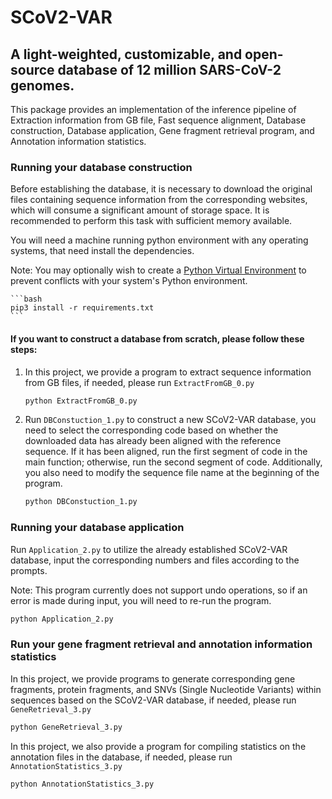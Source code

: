 # SCoV2-VAR
## A light-weighted, customizable, and open-source database of 12 million SARS-CoV-2 genomes.

This package provides an implementation of the inference pipeline of 
Extraction information from GB file, Fast sequence alignment, Database construction, 
Database application, Gene fragment retrieval program, and Annotation information statistics.

### Running your database construction

Before establishing the database, it is necessary to download the original files containing 
sequence information from the corresponding websites, which will consume a significant 
amount of storage space. It is recommended to perform this task with sufficient memory 
available.

You will need a machine running python environment with any operating systems, 
that need install the dependencies.

Note: You may optionally wish to
    create a
    [Python Virtual Environment](https://docs.python.org/3/tutorial/venv.html)
    to prevent conflicts with your system's Python environment.

    ```bash
    pip3 install -r requirements.txt
    ```

#### If you want to construct a database from scratch, please follow these steps:

1.  In this project, we provide a program to extract sequence information from GB files, 
if needed, please run `ExtractFromGB_0.py`

    ```bash
    python ExtractFromGB_0.py
    ```
    
2.  Run `DBConstuction_1.py` to construct a new SCoV2-VAR database, 
you need to select the corresponding code based on whether the downloaded data 
has already been aligned with the reference sequence. 
If it has been aligned, run the first segment of code in the main function;
otherwise, run the second segment of code. 
Additionally, you also need to modify the sequence file name at the beginning of the program.

    ```bash
    python DBConstuction_1.py
    ```
### Running your database application

Run `Application_2.py` to utilize the already established SCoV2-VAR database, 
input the corresponding numbers and files according to the prompts.

Note: This program currently does not support undo operations, so if an error is made during input, you will need to re-run the program.

```bash
python Application_2.py
```

### Run your gene fragment retrieval and annotation information statistics
In this project, we provide programs to generate corresponding gene fragments, 
protein fragments, and SNVs (Single Nucleotide Variants) within sequences 
based on the SCoV2-VAR database, if needed, please run `GeneRetrieval_3.py`
    
```bash
python GeneRetrieval_3.py
```

In this project, we also provide a program for compiling statistics 
on the annotation files in the database, if needed, please run `AnnotationStatistics_3.py`

```bash
python AnnotationStatistics_3.py
```
